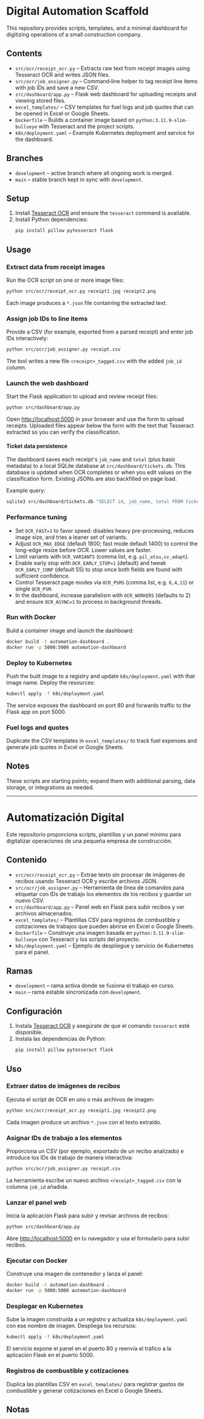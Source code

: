 # Digital Automation Scaffold

This repository provides scripts, templates, and a minimal dashboard for digitizing operations of a small construction company.

## Contents
- `src/ocr/receipt_ocr.py` – Extracts raw text from receipt images using Tesseract OCR and writes JSON files.
- `src/ocr/job_assigner.py` – Command‑line helper to tag receipt line items with job IDs and save a new CSV.
- `src/dashboard/app.py` – Flask web dashboard for uploading receipts and viewing stored files.
- `excel_templates/` – CSV templates for fuel logs and job quotes that can be opened in Excel or Google Sheets.
- `Dockerfile` – Builds a container image based on `python:3.11.9-slim-bullseye` with Tesseract and the project scripts.
- `k8s/deployment.yaml` – Example Kubernetes deployment and service for the dashboard.

## Branches
- `development` – active branch where all ongoing work is merged.
- `main` – stable branch kept in sync with `development`.

## Setup
1. Install [Tesseract OCR](https://tesseract-ocr.github.io/) and ensure the `tesseract` command is available.
2. Install Python dependencies:
   ```bash
   pip install pillow pytesseract flask
   ```

## Usage
### Extract data from receipt images
Run the OCR script on one or more image files:
```bash
python src/ocr/receipt_ocr.py receipt1.jpg receipt2.png
```
Each image produces a `*.json` file containing the extracted text.

### Assign job IDs to line items
Provide a CSV (for example, exported from a parsed receipt) and enter job IDs interactively:
```bash
python src/ocr/job_assigner.py receipt.csv
```
The tool writes a new file `<receipt>_tagged.csv` with the added `job_id` column.

### Launch the web dashboard
Start the Flask application to upload and review receipt files:
```bash
python src/dashboard/app.py
```
Open <http://localhost:5000> in your browser and use the form to upload receipts.
Uploaded files appear below the form with the text that Tesseract extracted so you can verify the classification.

#### Ticket data persistence
The dashboard saves each receipt's `job_name` and `total` (plus basic metadata) to a local SQLite database at `src/dashboard/tickets.db`. This database is updated when OCR completes or when you edit values on the classification form. Existing JSONs are also backfilled on page load.

Example query:

```bash
sqlite3 src/dashboard/tickets.db "SELECT id, job_name, total FROM tickets ORDER BY updated_at DESC LIMIT 20;"
```

### Performance tuning
- Set `OCR_FAST=1` to favor speed: disables heavy pre-processing, reduces image size, and tries a leaner set of variants.
- Adjust `OCR_MAX_EDGE` (default 1800; fast mode default 1400) to control the long-edge resize before OCR. Lower values are faster.
- Limit variants with `OCR_VARIANTS` (comma list, e.g. `pil_otsu,cv_adapt`).
- Enable early stop with `OCR_EARLY_STOP=1` (default) and tweak `OCR_EARLY_CONF` (default 55) to stop once both fields are found with sufficient confidence.
- Control Tesseract page modes via `OCR_PSMS` (comma list, e.g. `6,4,11`) or single `OCR_PSM`.
- In the dashboard, increase parallelism with `OCR_WORKERS` (defaults to 2) and ensure `OCR_ASYNC=1` to process in background threads.

### Run with Docker
Build a container image and launch the dashboard:
```bash
docker build -t automation-dashboard .
docker run -p 5000:5000 automation-dashboard
```

### Deploy to Kubernetes
Push the built image to a registry and update `k8s/deployment.yaml` with that image name. Deploy the resources:

```bash
kubectl apply -f k8s/deployment.yaml
```

The service exposes the dashboard on port 80 and forwards traffic to the Flask app on port 5000.

### Fuel logs and quotes
Duplicate the CSV templates in `excel_templates/` to track fuel expenses and generate job quotes in Excel or Google Sheets.

## Notes
These scripts are starting points; expand them with additional parsing, data storage, or integrations as needed.

----------

# Automatización Digital

Este repositorio proporciona scripts, plantillas y un panel mínimo para digitalizar operaciones de una pequeña empresa de construcción.

## Contenido
- `src/ocr/receipt_ocr.py` – Extrae texto sin procesar de imágenes de recibos usando Tesseract OCR y escribe archivos JSON.
- `src/ocr/job_assigner.py` – Herramienta de línea de comandos para etiquetar con IDs de trabajo los elementos de los recibos y guardar un nuevo CSV.
- `src/dashboard/app.py` – Panel web en Flask para subir recibos y ver archivos almacenados.
- `excel_templates/` – Plantillas CSV para registros de combustible y cotizaciones de trabajos que pueden abrirse en Excel o Google Sheets.
- `Dockerfile` – Construye una imagen basada en `python:3.11.9-slim-bullseye` con Tesseract y los scripts del proyecto.
- `k8s/deployment.yaml` – Ejemplo de despliegue y servicio de Kubernetes para el panel.

## Ramas
- `development` – rama activa donde se fusiona el trabajo en curso.
- `main` – rama estable sincronizada con `development`.

## Configuración
1. Instala [Tesseract OCR](https://tesseract-ocr.github.io/) y asegúrate de que el comando `tesseract` esté disponible.
2. Instala las dependencias de Python:
   ```bash
   pip install pillow pytesseract flask
   ```

## Uso
### Extraer datos de imágenes de recibos
Ejecuta el script de OCR en uno o más archivos de imagen:
```bash
python src/ocr/receipt_ocr.py receipt1.jpg receipt2.png
```
Cada imagen produce un archivo `*.json` con el texto extraído.

### Asignar IDs de trabajo a los elementos
Proporciona un CSV (por ejemplo, exportado de un recibo analizado) e introduce los IDs de trabajo de manera interactiva:
```bash
python src/ocr/job_assigner.py receipt.csv
```
La herramienta escribe un nuevo archivo `<receipt>_tagged.csv` con la columna `job_id` añadida.

### Lanzar el panel web
Inicia la aplicación Flask para subir y revisar archivos de recibos:
```bash
python src/dashboard/app.py
```
Abre <http://localhost:5000> en tu navegador y usa el formulario para subir recibos.

### Ejecutar con Docker
Construye una imagen de contenedor y lanza el panel:
```bash
docker build -t automation-dashboard .
docker run -p 5000:5000 automation-dashboard
```

### Desplegar en Kubernetes
Sube la imagen construida a un registro y actualiza `k8s/deployment.yaml` con ese nombre de imagen. Despliega los recursos:
```bash
kubectl apply -f k8s/deployment.yaml
```
El servicio expone el panel en el puerto 80 y reenvía el tráfico a la aplicación Flask en el puerto 5000.

### Registros de combustible y cotizaciones
Duplica las plantillas CSV en `excel_templates/` para registrar gastos de combustible y generar cotizaciones en Excel o Google Sheets.

## Notas


